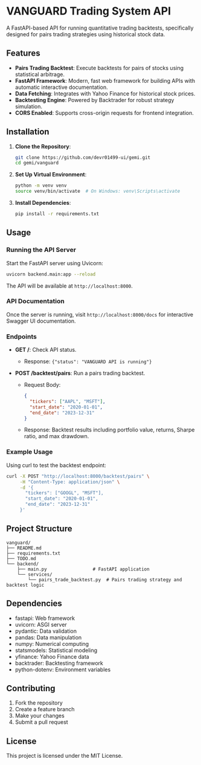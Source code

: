 # VANGUARD Trading System API

A FastAPI-based API for running quantitative trading backtests, specifically designed for pairs trading strategies using historical stock data.

## Features

- **Pairs Trading Backtest**: Execute backtests for pairs of stocks using statistical arbitrage.
- **FastAPI Framework**: Modern, fast web framework for building APIs with automatic interactive documentation.
- **Data Fetching**: Integrates with Yahoo Finance for historical stock prices.
- **Backtesting Engine**: Powered by Backtrader for robust strategy simulation.
- **CORS Enabled**: Supports cross-origin requests for frontend integration.

## Installation

1. **Clone the Repository**:
   ```bash
   git clone https://github.com/devr01499-ui/gemi.git
   cd gemi/vanguard
   ```

2. **Set Up Virtual Environment**:
   ```bash
   python -m venv venv
   source venv/bin/activate  # On Windows: venv\Scripts\activate
   ```

3. **Install Dependencies**:
   ```bash
   pip install -r requirements.txt
   ```

## Usage

### Running the API Server

Start the FastAPI server using Uvicorn:

```bash
uvicorn backend.main:app --reload
```

The API will be available at `http://localhost:8000`.

### API Documentation

Once the server is running, visit `http://localhost:8000/docs` for interactive Swagger UI documentation.

### Endpoints

- **GET /**: Check API status.
  - Response: `{"status": "VANGUARD API is running"}`

- **POST /backtest/pairs**: Run a pairs trading backtest.
  - Request Body:
    ```json
    {
      "tickers": ["AAPL", "MSFT"],
      "start_date": "2020-01-01",
      "end_date": "2023-12-31"
    }
    ```
  - Response: Backtest results including portfolio value, returns, Sharpe ratio, and max drawdown.

### Example Usage

Using curl to test the backtest endpoint:

```bash
curl -X POST "http://localhost:8000/backtest/pairs" \
     -H "Content-Type: application/json" \
     -d '{
       "tickers": ["GOOGL", "MSFT"],
       "start_date": "2020-01-01",
       "end_date": "2023-12-31"
     }'
```

## Project Structure

```
vanguard/
├── README.md
├── requirements.txt
├── TODO.md
└── backend/
    ├── main.py                 # FastAPI application
    └── services/
        └── pairs_trade_backtest.py  # Pairs trading strategy and backtest logic
```

## Dependencies

- fastapi: Web framework
- uvicorn: ASGI server
- pydantic: Data validation
- pandas: Data manipulation
- numpy: Numerical computing
- statsmodels: Statistical modeling
- yfinance: Yahoo Finance data
- backtrader: Backtesting framework
- python-dotenv: Environment variables

## Contributing

1. Fork the repository
2. Create a feature branch
3. Make your changes
4. Submit a pull request

## License

This project is licensed under the MIT License.
